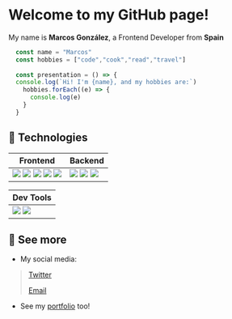 # Welcome to my GitHub page!

My name is **Marcos González**, a Frontend Developer from **Spain**

```js
  const name = "Marcos"
  const hobbies = ["code","cook","read","travel"]
  
  const presentation = () => {
  console.log(`Hi! I'm {name}, and my hobbies are:`)
    hobbies.forEach((e) => {
      console.log(e)
    }
  }
```

## 🥽 Technologies 
| Frontend | Backend |
|----------|---------|
| <img src="https://img.shields.io/badge/HTML5-E34F26?style=for-the-badge&logo=html5&logoColor=white"/> <img src="https://img.shields.io/badge/CSS3-1572B6?style=for-the-badge&logo=css3&logoColor=white"/> <img src="https://img.shields.io/badge/JavaScript-373737?style=for-the-badge&logo=javascript&logoColor=F7DC6F"/> <img src="https://img.shields.io/badge/sass-cf649a?style=for-the-badge&logo=sass&logoColor=white"/> <img src="https://img.shields.io/badge/react-16181d?style=for-the-badge&logo=react&logoColor=61dafb"/> | <img src="https://img.shields.io/badge/node js-339933?style=for-the-badge&logo=nodedotjs&logoColor=white"/> <img src="https://img.shields.io/badge/php-7a86b8?style=for-the-badge&logo=php&logoColor=white"/> <img src="https://img.shields.io/badge/c%23-440094?style=for-the-badge&logo=csharp&logoColor=white"/> |

| Dev Tools |
|-----------|
|<img src="https://img.shields.io/badge/visual studio code-42abf1?style=for-the-badge&logo=visualstudiocode&logoColor=white"/> <img src="https://img.shields.io/badge/git-f15233?style=for-the-badge&logo=git&logoColor=white"/>|

## 👀 See more

* My social media:


> [Twitter](https://twitter.com/ImLecus)   
>
> [Email](mailto:marcosgf2005@gmail.com)


* See my [portfolio](https://marcosgf.netlify.app) too!
